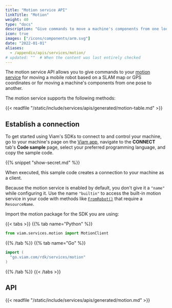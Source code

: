 ```yaml
---
title: "Motion service API"
linkTitle: "Motion"
weight: 40
type: "docs"
description: "Give commands to move a machine's components from one location or pose to another."
icon: true
images: ["/icons/components/arm.svg"]
date: "2022-01-01"
aliases:
  - /appendix/apis/services/motion/
# updated: ""  # When the content was last entirely checked
---
```


The motion service API allows you to give commands to your [motion service](/operate/reference/services/motion/) for moving a mobile robot based on a SLAM map or GPS coordinates or for moving a machine's components from one pose to another.

The motion service supports the following methods:

{{< readfile "/static/include/services/apis/generated/motion-table.md" >}}

## Establish a connection

To get started using Viam's SDKs to connect to and control your machine, go to your machine's page on the [Viam app](https://app.viam.com), navigate to the **CONNECT** tab's **Code sample** page, select your preferred programming language, and copy the sample code.

{{% snippet "show-secret.md" %}}

When executed, this sample code creates a connection to your machine as a client.

Because the motion service is enabled by default, you don't give it a `"name"` while configuring it.
Use the name `"builtin"` to access the built-in motion service in your code with methods like [`FromRobot()`](/dev/reference/apis/services/motion/#fromrobot) that require a `ResourceName`.

Import the motion package for the SDK you are using:

{{< tabs >}}
{{% tab name="Python" %}}

```python
from viam.services.motion import MotionClient
```

{{% /tab %}}
{{% tab name="Go" %}}

```go
import (
  "go.viam.com/rdk/services/motion"
)
```

{{% /tab %}}
{{< /tabs >}}

## API

{{< readfile "/static/include/services/apis/generated/motion.md" >}}
